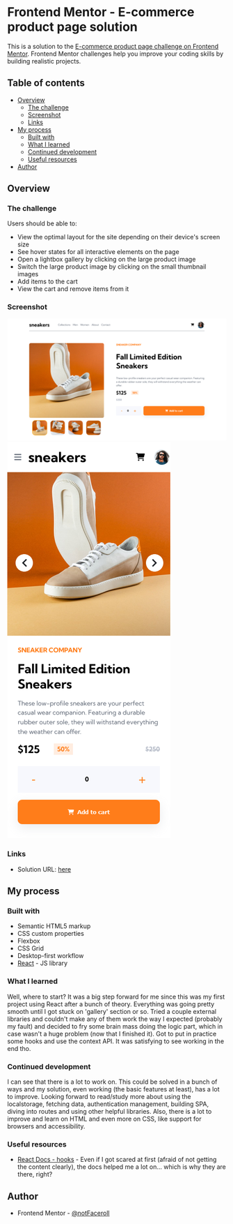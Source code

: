 # Frontend Mentor - E-commerce product page solution

This is a solution to the [E-commerce product page challenge on Frontend Mentor](https://www.frontendmentor.io/challenges/ecommerce-product-page-UPsZ9MJp6). Frontend Mentor challenges help you improve your coding skills by building realistic projects.

## Table of contents

- [Overview](#overview)
  - [The challenge](#the-challenge)
  - [Screenshot](#screenshot)
  - [Links](#links)
- [My process](#my-process)
  - [Built with](#built-with)
  - [What I learned](#what-i-learned)
  - [Continued development](#continued-development)
  - [Useful resources](#useful-resources)
- [Author](#author)


## Overview

### The challenge

Users should be able to:

- View the optimal layout for the site depending on their device's screen size
- See hover states for all interactive elements on the page
- Open a lightbox gallery by clicking on the large product image
- Switch the large product image by clicking on the small thumbnail images
- Add items to the cart
- View the cart and remove items from it

### Screenshot

![](./design/desktop-screenshot.png)
![](./design/mobile-screenshot.png)


### Links

- Solution URL: [here](https://musing-boyd-0f67d3.netlify.app/)

## My process

### Built with

- Semantic HTML5 markup
- CSS custom properties
- Flexbox
- CSS Grid
- Desktop-first workflow
- [React](https://reactjs.org/) - JS library


### What I learned

Well, where to start? It was a big step forward for me since this was my first project using React after a bunch of theory. Everything was going pretty smooth until I got stuck on 'gallery' section or so. Tried a couple external libraries and couldn't make any of them work the way I expected (probably my fault) and decided to fry some brain mass doing the logic part, which in case wasn't a huge problem (now that I finished it). Got to put in practice some hooks and use the context API. It was satisfying to see working in the end tho.


### Continued development

I can see that there is a lot to work on. This could be solved in a bunch of ways and my solution, even working (the basic features at least), has a lot to improve. Looking forward to read/study more about using the localstorage, fetching data, authentication management, building SPA, diving into routes and using other helpful libraries. Also, there is a lot to improve and learn on HTML and even more on CSS, like support for browsers and accessibility.


### Useful resources

- [React Docs - hooks](https://reactjs.org/docs/hooks-reference.html#usecontext) - Even if I got scared at first (afraid of not getting the content clearly), the docs helped me a lot on... which is why they are there, right?


## Author

- Frontend Mentor - [@notFaceroll](https://www.frontendmentor.io/profile/notFaceroll)
